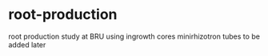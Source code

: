 # root-production
root production study at BRU using ingrowth cores
minirhizotron tubes to be added later
